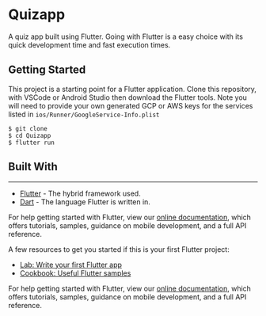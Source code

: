 # Quizapp
A quiz app built using Flutter. 
 Going with Flutter is a easy choice with its quick development time and fast execution times. 

## Getting Started

This project is a starting point for a Flutter application.
Clone this repository, with VSCode or Android Studio then download the Flutter tools. Note you will need to provide your own generated GCP or AWS keys for the services listed in `ios/Runner/GoogleService-Info.plist` 
```aidl
$ git clone 
$ cd Quizapp
$ flutter run
```

## Built With
---
* [Flutter](https://flutter.dev/) - The hybrid framework used.
* [Dart](https://dart.dev/) - The language Flutter is written in.


For help getting started with Flutter, view our
[online documentation](https://flutter.dev/docs), which offers tutorials,
samples, guidance on mobile development, and a full API reference.

A few resources to get you started if this is your first Flutter project:

- [Lab: Write your first Flutter app](https://flutter.dev/docs/get-started/codelab)
- [Cookbook: Useful Flutter samples](https://flutter.dev/docs/cookbook)

For help getting started with Flutter, view our
[online documentation](https://flutter.dev/docs), which offers tutorials,
samples, guidance on mobile development, and a full API reference.
